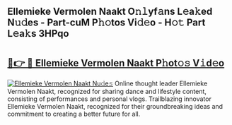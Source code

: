 ## Ellemieke Vermolen Naakt O𝚗𝚕yf𝚊ns L𝚎a𝚔ed N𝚞𝚍es - Part-cuM P𝚑𝚘tos Vi𝚍𝚎o - H𝚘𝚝 Part L𝚎a𝚔s 3HPqo

# <h2><a href="http://kf75o6s.oniu.top/?m=Ellemieke+Vermolen+Naakt">🔗👉 🔴 Ellemieke Vermolen Naakt P𝚑ot𝚘𝚜 V𝚒d𝚎o</a></h2>

[![Ellemieke Vermolen Naakt Nu𝚍e𝚜](https://i.imgur.com/0qMVB7G.gif)](http://kf75o6s.oniu.top/?m=Ellemieke+Vermolen+Naakt)
Online thought leader Ellemieke Vermolen Naakt, recognized for sharing dance and lifestyle content, consisting of performances and personal vlogs. Trailblazing innovator Ellemieke Vermolen Naakt, recognized for their groundbreaking ideas and commitment to creating a better future for all.  
